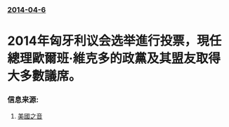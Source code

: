 ### [2014-04-6](/news/2014/04/6/index.md)

##### 
#  2014年匈牙利议会选举進行投票，現任總理歐爾班·維克多的政黨及其盟友取得大多數議席。 




### 信息来源:

1. [美國之音](http://www.voachinese.com/content/hungary-pm-won-election/1887633.html)
